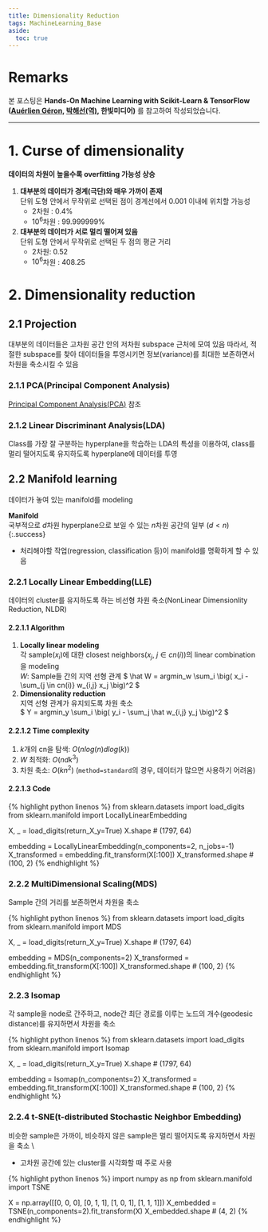 ```yaml
---
title: Dimensionality Reduction
tags: MachineLearning_Base
aside:
  toc: true
---
```


# Remarks
본 포스팅은 **Hands-On Machine Learning with Scikit-Learn & TensorFlow ([Auérlien Géron](/images/dt_files/https://github.com/ageron/handson-ml), [박해선(역)](/images/dt_files/https://github.com/rickiepark/handson-ml), 한빛미디어)** 를 참고하여 작성되었습니다.

<!--more-->
---

# 1. Curse of dimensionality
**데이터의 차원이 높을수록 overfitting 가능성 상승**

1. **대부분의 데이터가 경계(극단)와 매우 가까이 존재** \
단위 도형 안에서 무작위로 선택된 점이 경계선에서 0.001 이내에 위치할 가능성
    - $2$차원 : 0.4%
    - $10^6$차원 : 99.999999%
2. **대부분의 데이터가 서로 멀리 떨어져 있음** \
단위 도형 안에서 무작위로 선택된 두 점의 평균 거리
    - $2$차원: 0.52
    - $10^6$차원 : 408.25


# 2. Dimensionality reduction
## 2.1 Projection
대부분의 데이터들은 고차원 공간 안의 저차원 subspace 근처에 모여 있음
따라서, 적절한 subspace를 찾아 데이터들을 투영시키면 정보(variance)를 최대한 보존하면서 차원을 축소시킬 수 있음

### 2.1.1 PCA(Principal Component Analysis)
[Principal Component Analysis(PCA)](https://alchemine.github.io/2022/03/07/pca.html) 참조


### 2.1.2 Linear Discriminant Analysis(LDA)
Class를 가장 잘 구분하는 hyperplane을 학습하는 LDA의 특성을 이용하여, class를 멀리 떨어지도록 유지하도록 hyperplane에 데이터를 투영


## 2.2 Manifold learning
데이터가 놓여 있는 manifold를 modeling

**Manifold** \
국부적으로 $d$차원 hyperplane으로 보일 수 있는 $n$차원 공간의 일부 ($d<n$)
{:.success}

- 처리해야할 작업(regression, classification 등)이 manifold를 명확하게 할 수 있음

### 2.2.1 Locally Linear Embedding(LLE)
데이터의 cluster를 유지하도록 하는 비선형 차원 축소(NonLinear Dimensionlity Reduction, NLDR)

#### 2.2.1.1 Algorithm
1. **Locally linear modeling** \
각 sample($x_i$)에 대한 closest neighbors($x_j, \ j \in cn(i)$)의 linear combination을 modeling \
$W$: Sample들 간의 지역 선형 관계
$ \hat W = argmin_w \sum_i \big( x_i - \sum_{j \in cn(i)} w_{i,j} x_j \big)^2 $
2. **Dimensionality reduction** \
지역 선형 관계가 유지되도록 차원 축소 \
$ Y = argmin_y \sum_i \big( y_i - \sum_j \hat w_{i,j} y_j \big)^2 $

#### 2.2.1.2 Time complexity
1. $k$개의 cn을 탐색: $O(n log(n) d log(k))$
2. $W$ 최적화: $O(n d k^3)$
3. 차원 축소: $O(k n^2)$ (`method=standard`의 경우, 데이터가 많으면 사용하기 어려움)

#### 2.2.1.3 Code
{% highlight python linenos %}
from sklearn.datasets import load_digits
from sklearn.manifold import LocallyLinearEmbedding

X, _ = load_digits(return_X_y=True)
X.shape  # (1797, 64)

embedding = LocallyLinearEmbedding(n_components=2, n_jobs=-1)
X_transformed = embedding.fit_transform(X[:100])
X_transformed.shape  # (100, 2)
{% endhighlight %}


### 2.2.2 MultiDimensional Scaling(MDS)
Sample 간의 거리를 보존하면서 차원을 축소

{% highlight python linenos %}
from sklearn.datasets import load_digits
from sklearn.manifold import MDS

X, _ = load_digits(return_X_y=True)
X.shape  # (1797, 64)

embedding = MDS(n_components=2)
X_transformed = embedding.fit_transform(X[:100])
X_transformed.shape  # (100, 2)
{% endhighlight %}


### 2.2.3 Isomap
각 sample을 node로 간주하고, node간 최단 경로를 이루는 노드의 개수(geodesic distance)를 유지하면서 차원을 축소

{% highlight python linenos %}
from sklearn.datasets import load_digits
from sklearn.manifold import Isomap

X, _ = load_digits(return_X_y=True)
X.shape  # (1797, 64)

embedding = Isomap(n_components=2)
X_transformed = embedding.fit_transform(X[:100])
X_transformed.shape  # (100, 2)
{% endhighlight %}


### 2.2.4 t-SNE(t-distributed Stochastic Neighbor Embedding)
비슷한 sample은 가까이, 비슷하지 않은 sample은 멀리 떨어지도록 유지하면서 차원을 축소 \

- 고차원 공간에 있는 cluster를 시각화할 때 주로 사용

{% highlight python linenos %}
import numpy as np
from sklearn.manifold import TSNE

X = np.array([[0, 0, 0], [0, 1, 1], [1, 0, 1], [1, 1, 1]])
X_embedded = TSNE(n_components=2).fit_transform(X)
X_embedded.shape  # (4, 2)
{% endhighlight %}
